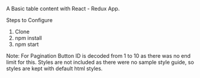 A Basic table content with React - Redux App.

Steps to Configure
1. Clone
2. npm install
3. npm start


Note: 
For Pagination Button ID is decoded from 1 to 10 as there was no end limit for this.
Styles are not included as there were no sample style guide, so styles are kept with default html styles.

